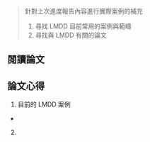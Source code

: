 > 針對上次進度報告內容進行實際案例的補充
> 1. 尋找 LMDD 目前常用的案例與範疇
> 2. 尋找與 LMDD 有關的論文

## 閱讀論文

## 論文心得

1. 目前的 LMDD 案例
  - 
2. 
